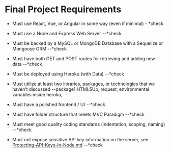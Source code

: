 # Final Project Requirements

* Must use React, Vue, or Angular in some way (even if minimal) - *check

* Must use a Node and Express Web Server --*check

* Must be backed by a MySQL or MongoDB Database with a Sequelize or Mongoose ORM  --*check

* Must have both GET and POST routes for retrieving and adding new data --*check

* Must be deployed using Heroku (with Data) --*check

* Must utilize at least two libraries, packages, or technologies that we haven’t discussed  --package1:HTML5Up, request, environmental variables inside heroku, 

* Must have a polished frontend / UI --*check

* Must have folder structure that meets MVC Paradigm --*check

* Must meet good quality coding standards (indentation, scoping, naming) --*check

* Must not expose sensitive API key information on the server, see [Protecting-API-Keys-In-Node.md](../../../../01-Class-Content/10-nodejs/03-Supplemental/Protecting-API-Keys-In-Node.md) --*check
